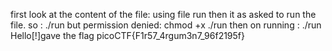 first look at the content of the file: using file run
then it as asked to run the file. so : ./run
but permission denied: chmod +x ./run
then on running : ./run Hello[!]gave the flag
picoCTF{F1r57_4rgum3n7_96f2195f}
